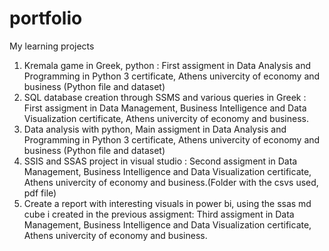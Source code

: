# portfolio
My learning projects

1. Kremala game in Greek, python : First assigment in Data Analysis and Programming in Python 3 certificate, Athens univercity of economy and business (Python file and dataset)
2. SQL database creation through SSMS and various queries in Greek : First assigment in Data Management, Business Intelligence and Data Visualization certificate, Athens univercity of economy and business.
3. Data analysis with python, Main assigment in Data Analysis and Programming in Python 3 certificate, Athens univercity of economy and business (Python file and dataset)
4. SSIS and SSAS project in visual studio : Second assigment in Data Management, Business Intelligence and Data Visualization certificate, Athens univercity of economy and business.(Folder with the csvs used, pdf file)
5. Create a report with interesting visuals in power bi, using the ssas md cube i created in the previous assigment: Third assigment in Data Management, Business Intelligence and Data Visualization certificate, Athens univercity of economy and business.
